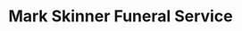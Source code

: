 ---
title: "Mark Skinner Funeral Service"
url: /brandon/mark-skinner-funeral-service/
shop: Bestattungen
---